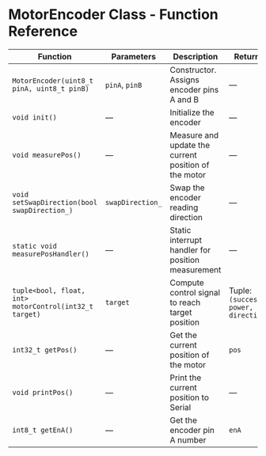 # MotorEncoder Class - Function Reference

| Function | Parameters | Description | Returns |
|----------|------------|-------------|---------|
| `MotorEncoder(uint8_t pinA, uint8_t pinB)` | `pinA`, `pinB` | Constructor. Assigns encoder pins A and B | — |
| `void init()` | — | Initialize the encoder | — |
| `void measurePos()` | — | Measure and update the current position of the motor | — |
| `void setSwapDirection(bool swapDirection_)` | `swapDirection_` | Swap the encoder reading direction | — |
| `static void measurePosHandler()` | — | Static interrupt handler for position measurement | — |
| `tuple<bool, float, int> motorControl(int32_t target)` | `target` | Compute control signal to reach target position | Tuple: `(success, power, direction)` |
| `int32_t getPos()` | — | Get the current position of the motor | `pos` |
| `void printPos()` | — | Print the current position to Serial | — |
| `int8_t getEnA()` | — | Get the encoder pin A number | `enA` |